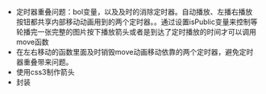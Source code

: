 - 定时器重叠问题：bol变量，以及及时的消除定时器。自动播放、左播右播放按钮都共享内部移动动画用到的两个定时器。。通过设置isPublic变量来控制等轮播完一张完整的图片按下播放箭头或者是到达了定时播放的时间才可以调用move函数
- 在左右移动的函数里面及时销毁move动画移动依靠的两个定时器，避免定时器重叠带来问题。
- 使用css3制作箭头
- 封装